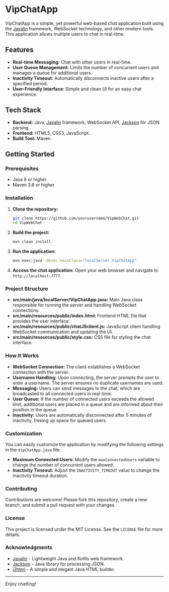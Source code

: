 
# VipChatApp

VipChatApp is a simple, yet powerful web-based chat application built using the [Javalin](https://javalin.io/) framework, WebSocket technology, and other modern tools. This application allows multiple users to chat in real-time.
## Features

- **Real-time Messaging:** Chat with other users in real-time.
- **User Queue Management:** Limits the number of concurrent users and manages a queue for additional users.
- **Inactivity Timeout:** Automatically disconnects inactive users after a specified period.
- **User-Friendly Interface:** Simple and clean UI for an easy chat experience.

## Tech Stack

- **Backend:** Java, [Javalin](https://javalin.io/) framework, WebSocket API, [Jackson](https://github.com/FasterXML/jackson) for JSON parsing.
- **Frontend:** HTML5, CSS3, JavaScript.
- **Build Tool:** Maven.

## Getting Started

### Prerequisites

- Java 8 or higher
- Maven 3.6 or higher

### Installation

1. **Clone the repository:**
   ```bash
   git clone https://github.com/yourusername/VipWebChat.git
   cd VipWebChat
   ```

2. **Build the project:**
   ```bash
   mvn clean install
   ```

3. **Run the application:**
   ```bash
   mvn exec:java -Dexec.mainClass="localServer.VipChatApp"
   ```

4. **Access the chat application:**
   Open your web browser and navigate to `http://localhost:7777`.

### Project Structure

- **src/main/java/localServer/VipChatApp.java:** Main Java class responsible for running the server and handling WebSocket connections.
- **src/main/resources/public/index.html:** Frontend HTML file that provides the user interface.
- **src/main/resources/public/chatJSclient.js:** JavaScript client handling WebSocket communication and updating the UI.
- **src/main/resources/public/style.css:** CSS file for styling the chat interface.

### How It Works

- **WebSocket Connection:** The client establishes a WebSocket connection with the server.
- **Username Handling:** Upon connecting, the server prompts the user to enter a username. The server ensures no duplicate usernames are used.
- **Messaging:** Users can send messages to the chat, which are broadcasted to all connected users in real-time.
- **User Queue:** If the number of connected users exceeds the allowed limit, additional users are placed in a queue and are informed about their position in the queue.
- **Inactivity:** Users are automatically disconnected after 5 minutes of inactivity, freeing up space for queued users.

### Customization

You can easily customize the application by modifying the following settings in the `VipChatApp.java` file:

- **Maximum Connected Users:** Modify the `maxConnectedUsers` variable to change the number of concurrent users allowed.
- **Inactivity Timeout:** Adjust the `INACTIVITY_TIMEOUT` value to change the inactivity timeout duration.

### Contributing

Contributions are welcome! Please fork this repository, create a new branch, and submit a pull request with your changes.

### License

This project is licensed under the MIT License. See the `LICENSE` file for more details.

### Acknowledgments

- [Javalin](https://javalin.io/) - Lightweight Java and Kotlin web framework.
- [Jackson](https://github.com/FasterXML/jackson) - Java library for processing JSON.
- [j2html](https://j2html.com/) - A simple and elegant Java HTML builder.

---

Enjoy chatting!
